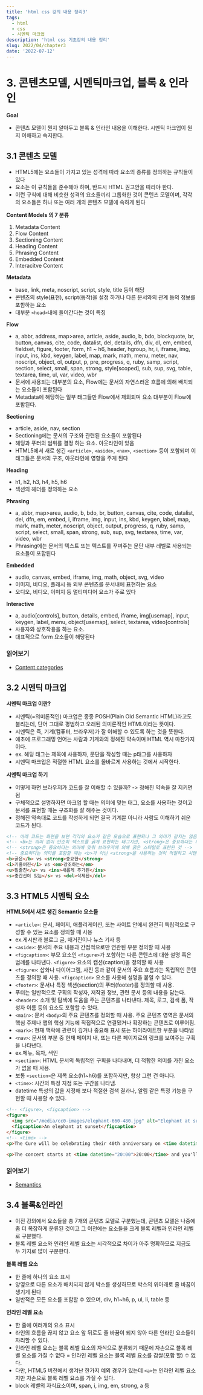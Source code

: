 ```yaml
---
title: 'html css 강의 내용 정리3'
tags:
  - html
  - css
  - 시멘틱 마크업
description: 'html css 기초강의 내용 정리'
slug: 2022/04/chapter3
date: '2022-07-12'
---
```


# 3. 콘텐츠모델, 시멘틱마크업, 블록 & 인라인
**Goal**
* 콘텐츠 모델이 뭔지 알아두고 블록 & 인라인 내용을 이해한다. 시멘틱 마크업이 뭔지 이해하고 숙지한다.

## 3.1 콘텐츠 모델
* HTML5에는 요소들이 가지고 있는 성격에 따라 요소의 종류를 정의하는 규칙들이 있다
* 요소는 이 규칙들을 준수해야 하며, 반드시 HTML 권고안을 따라야 한다. 
* 이런 규칙에 대해 비슷한 성격의 요소들끼리 그룹화한 것이 콘텐츠 모델이며, 각각의 요소들은 하나 또는 여러 개의 콘텐츠 모델에 속하게 된다

**Content Models 의 7 분류**
1. Metadata Content
2. Flow Content
3. Sectioning Content
4. Heading Content
5. Phrasing Content
6. Embedded Content
7. Interacitve Content

**Metadata**
* base, link, meta, noscript, script, style, title 등이 해당
* 콘텐츠의 style(표현), script(동작)을 설정 하거나 다른 문서와의 관계 등의 정보를 포함하는 요소
* 대부분 ```<head>```내에 들어간다는 것이 특징

**Flow**
* a, abbr, address, map>area, article, aside, audio, b, bdo, blockquote, br, button, canvas, cite, code, datalist, del, details, dfn, div, dl, em, embed, fieldset, figure, footer, form, h1 ~ h6, header, hgroup, hr, i, iframe, img, input, ins, kbd, keygen, label, map, mark, math, menu, meter, nav, noscript, object, ol, output, p, pre, progress, q, ruby, samp, script, section, select, small, span, strong, style[scoped], sub, sup, svg, table, textarea, time, ul, var, video, wbr
* 문서에 사용되는 대부분의 요소, Flow에는 문서의 자연스러운 흐름에 의해 배치되는 요소들이 포함된다
* Metadata에 해당하는 일부 태그들만 Flow에서 제외되며 요소 대부분이 Flow에 포함된다.

**Sectioning**
* article, aside, nav, section
* Sectioning에는 문서의 구조와 관련된 요소들이 포함된다
* 헤딩과 푸터의 범위를 결정 하는 요소. 아웃라인이 있음
 * HTML5에서 새로 생긴 ```<article>```, ```<aside>```, ```<nav>```, ```<section>``` 등이 포함되며 이 태그들은 문서의 구조, 아웃라인에 영향을 주게 된다

**Heading**
* h1, h2, h3, h4, h5, h6
* 섹션의 헤더를 정의하는 요소

**Phrasing**
* a, abbr, map>area, audio, b, bdo, br, button, canvas, cite, code, datalist, del, dfn, em, embed, i, iframe, img, input, ins, kbd, keygen, label, map, mark, math, meter, noscript, object, output, progress, q, ruby, samp, script, select, small, span, strong, sub, sup, svg, textarea, time, var, video, wbr
* Phrasing에는 문서의 텍스트 또는 텍스트를 꾸며주는 문단 내부 레벨로 사용되는 요소들이 포함된다

**Embedded**
* audio, canvas, embed, iframe, img, math, object, svg, video
* 이미지, 비디오, 플래시 등 외부 콘텐츠를 문서내에 표현하는 요소
* 오디오, 비디오, 이미지 등 멀티미디어 요소가 주로 있다

**Interactive**
* a, audio[controls], button, details, embed, iframe, img[usemap], input, keygen, label, menu,
object[usemap], select, textarea, video[controls]
* 사용자와 상호작용을 하는 요소. 
* 대표적으로 form 요소들이 해당된다

### 읽어보기
* [Content categories](https://developer.mozilla.org/en-US/docs/Web/Guide/HTML/Content_categories)

## 3.2 시멘틱 마크업
**시멘틱 마크업 이란?**
* 시멘틱(=의미론적인) 마크업은 종종 POSH(Plain Old Semantic HTML)라고도 불리는데, 단어 그대로 평범하고 오래된 의미론적인 HTML이라는 뜻이다.
* 시멘틱은 즉, 기계(컴퓨터, 브라우저)가 잘 이해할 수 있도록 하는 것을 뜻한다.
* 애초에 프로그래밍 언어는 사람과 기계와의 정해진 약속이며 HTML 역시 마찬가지이다.
 * ex. 헤딩 태그는 제목에 사용하자, 문단을 작성할 때는 p태그를 사용하자
* 시멘틱 마크업은 적절한 HTML 요소를 올바르게 사용하는 것에서 시작한다.

**시멘틱 마크업 하기**
*  어떻게 하면 브라우저가 코드를 잘 이해할 수 있을까? -> 정해진 약속을 잘 지키면 됨
* 구체적으로 설명하자면 마크업 할 때는 의미에 맞는 태그, 요소를 사용하는 것이고 문서를 표현할 때는 구조화를 잘 해주는 것이다.
* 정해진 약속대로 코드를 작성하게 되면 결국 기계뿐 아니라 사람도 이해하기 쉬운 코드가 된다.

```html
<!-- 아래 코드는 화면을 보면 각각의 요소가 같은 모습으로 표현되나 그 의미가 같지는 않음 -->
<!-- <b>는 의미 없이 단순히 텍스트를 굵게 표현하는 태그지만, <strong>은 중요하다는 의미를 지님 -->
<!-- <strong>은 중요하다는 의미에 맞춰 브라우저에 의해 굵은 스타일로 표현된 것 -->
<!-- 중요하다는 의미를 포함할 때는 <b>가 아닌 <strong>을 사용하는 것이 적절하고 시멘틱한 마크업 -->
<b>굵은</b> vs <strong>중요한</strong>
<i>기울어진</i> vs <em>강조하는</em>
<u>밑줄친</u> vs <ins>새롭게 추가된</ins>
<s>중간선이 있는</s> vs <del>삭제된</del>
```

## 3.3 HTML5 시멘틱 요소

**HTML5에서 새로 생긴 Semantic 요소들**
* ```<article>```: 문서, 페이지, 애플리케이션, 또는 사이트 안에서 완전히 독립적으로 구성할 수 있는 요소를 정의할 때 사용
 * ex.게시판과 블로그 글, 매거진이나 뉴스 기사 등
* ```<aside>```: 문서의 주요 내용과 간접적으로만 연관된 부분 정의할 때 사용
* ```<figcaption>```: 부모 요소인 ```<figure>```가 포함하는 다른 콘텐츠에 대한 설명 혹은 범례를 나타낸다. ```<figure>``` 요소의 캡션(caption)을 정의할 때 사용
* ```<figure>```: 삽화나 다이어그램, 사진 등과 같이 문서의 주요 흐름과는 독립적인 콘텐츠를 정의할 때 사용. ```<figcaption>``` 요소를 사용해 설명을 붙일 수 있다.
* ```<footer>```: 문서나 특정 섹션(section)의 푸터(footer)를 정의할 때 사용.
 * 푸터는 일반적으로 구획의 작성자, 저작권 정보, 관련 문서 등의 내용을 담는다.
* ```<header>```: 소개 및 탐색에 도움을 주는 콘텐츠를 나타낸다. 제목, 로고, 검색 폼, 작성자 이름 등의 요소도 포함할 수 있다.
* ```<main>```: 문서 ```<body>```의 주요 콘텐츠를 정의할 때 사용. 주요 콘텐츠 영역은 문서의 핵심 주제나 앱의 핵심 기능에 직접적으로 연결됐거나 확장하는 콘텐츠로 이루어짐.
* ```<mark>```: 현재 맥락에 관련이 깊거나 중요해 표시 또는 하이라이트한 부분을 나타냄
* ```<nav>```: 문서의 부분 중 현재 페이지 내, 또는 다른 페이지로의 링크를 보여주는 구획을 나타낸다.
 * ex.메뉴, 목차, 색인
* ```<section>```:  HTML 문서의 독립적인 구획을 나타내며, 더 적합한 의미를 가진 요소가 없을 때 사용.
 * 보통 ```<section>```은 제목 요소(h1~h6)를 포함하지만, 항상 그런 건 아니다.
* ```<time>```: 시간의 특정 지점 또는 구간을 나타냄.
 * datetime 특성의 값을 지정해 보다 적절한 검색 결과나, 알림 같은 특정 기능을 구현할 때 사용할 수 있다.

```html
<!-- <figure>, <figcaption> -->
<figure>
  <img src="/media/cc0-images/elephant-660-480.jpg" alt="Elephant at sunset">
  <figcaption>An elephant at sunset</figcaption>
</figure>
<!-- <time> -->
<p>The Cure will be celebrating their 40th anniversary on <time datetime="2018-07-07">July 7</time> in London's Hyde Park.</p>

<p>The concert starts at <time datetime="20:00">20:00</time> and you'll be able to enjoy the band for at least <time datetime="PT2H30M">2h 30m</time>.</p>
```

### 읽어보기
* [Semantics](https://developer.mozilla.org/en-US/docs/Glossary/Semantics)

## 3.4 블록&인라인
* 이전 강의에서 요소들을 총 7개의 콘텐츠 모델로 구분했는데, 콘텐츠 모델은 나중에 좀 더 복잡하게 분류된 것이고 그 이전에는 요소들을 크게 블록 레벨과 인라인 레벨로 구분했다.
* 블록 레벨 요소와 인라인 레벨 요소는 시각적으로 차이가 아주 명확하므로 지금도 두 가지로 많이 구분한다.

**블록 레벨 요소**
* 한 줄에 하나의 요소 표시
 * 양옆으로 다른 요소가 배치되지 않게 박스를 생성하므로 박스의 위아래로 줄 바꿈이 생기게 된다
* 일반적은 모든 요소를 포함할 수 있으며, div, h1~h6, p, ul, li, table 등

**인라인 레벨 요소**
* 한 줄에 여러개의 요소 표시
 * 라인의 흐름을 끊지 않고 요소 앞 뒤로도 줄 바꿈이 되지 않아 다른 인라인 요소들이 자리할 수 있다.
 * 인라인 레벨 요소는 블록 레벨 요소의 자식으로 분류되기 때문에 자손으로 블록 레벨 요소를 가질 수 없다 = 인라인 레벨 요소는 블록 레벨 요소를 감쌀(포함 할) 수 없다.
 * 다만, HTML5 버전에서 생겨난 한가지 예외 경우가 있는데 ```<a>```는 인라인 레벨 요소지만 자손으로 블록 레벨 요소를 가질 수 있다.
* block 레벨의 자식요소이며, span, i, img, em, strong, a 등
